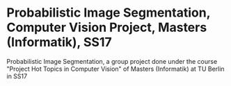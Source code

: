 # Probabilistic Image Segmentation, Computer Vision Project, Masters (Informatik), SS17
Probabilistic Image Segmentation, a group project done under the course "Project Hot Topics in Computer Vision" of Masters (Informatik) at TU Berlin in SS17
